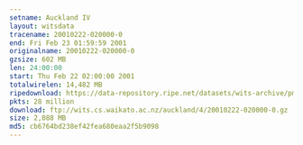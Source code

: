 ```yaml
---
setname: Auckland IV
layout: witsdata
tracename: 20010222-020000-0
end: Fri Feb 23 01:59:59 2001
originalname: 20010222-020000-0
gzsize: 602 MB
len: 24:00:00
start: Thu Feb 22 02:00:00 2001
totalwirelen: 14,482 MB
ripedownload: https://data-repository.ripe.net/datasets/wits-archive/pma/long/auck/4//20010222-020000-0.gz
pkts: 28 million
download: ftp://wits.cs.waikato.ac.nz/auckland/4/20010222-020000-0.gz
size: 2,088 MB
md5: cb6764bd238ef42fea680eaa2f5b9098
---
```


